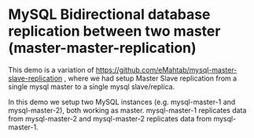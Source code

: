 # MySQL Bidirectional database replication between two master (master-master-replication)

This demo is a variation of https://github.com/eMahtab/mysql-master-slave-replication , where we had setup Master Slave replication from a single mysql master to a single mysql slave/replica.

In this demo we setup two MySQL instances (e.g. mysql-master-1 and mysql-master-2), both working as master. mysql-master-1 replicates data from mysql-master-2 and mysql-master-2 replicates data from mysql-master-1.

